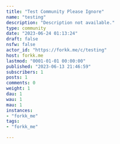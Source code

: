 ```yaml
---
title: "Test Community Please Ignore" 
name: "testing"
description: "Description not available."
type: community
date: "2023-06-24 01:13:24"
draft: false
nsfw: false
actor_id: "https://forkk.me/c/testing"
host: forkk.me
lastmod: "0001-01-01 00:00:00"
published: "2023-06-13 21:46:59"
subscribers: 1
posts: 1
comments: 0
weight: 1
dau: 1
wau: 1
mau: 1
instances:
- "forkk_me"
tags: 
- "forkk_me"

---
```

